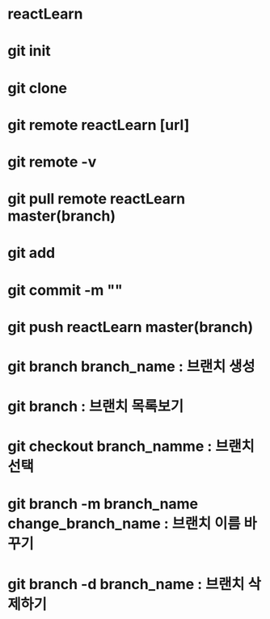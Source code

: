 # reactLearn

# git init
# git clone
# git remote reactLearn [url]
# git remote -v
# git pull remote reactLearn master(branch)
# git add 
# git commit -m ""
# git push reactLearn master(branch)

# git branch branch_name : 브랜치 생성
# git branch : 브랜치 목록보기
# git checkout branch_namme  : 브랜치 선택
# git branch -m branch_name change_branch_name : 브랜치 이름 바꾸기
# git branch -d branch_name : 브랜치 삭제하기
